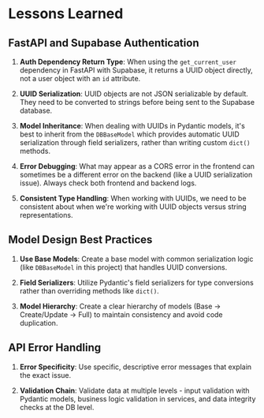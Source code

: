 # Lessons Learned

## FastAPI and Supabase Authentication

1. **Auth Dependency Return Type**: When using the `get_current_user` dependency in FastAPI with Supabase, it returns a UUID object directly, not a user object with an `id` attribute. 

2. **UUID Serialization**: UUID objects are not JSON serializable by default. They need to be converted to strings before being sent to the Supabase database.

3. **Model Inheritance**: When dealing with UUIDs in Pydantic models, it's best to inherit from the `DBBaseModel` which provides automatic UUID serialization through field serializers, rather than writing custom `dict()` methods.

4. **Error Debugging**: What may appear as a CORS error in the frontend can sometimes be a different error on the backend (like a UUID serialization issue). Always check both frontend and backend logs.

5. **Consistent Type Handling**: When working with UUIDs, we need to be consistent about when we're working with UUID objects versus string representations.

## Model Design Best Practices

1. **Use Base Models**: Create a base model with common serialization logic (like `DBBaseModel` in this project) that handles UUID conversions.

2. **Field Serializers**: Utilize Pydantic's field serializers for type conversions rather than overriding methods like `dict()`.

3. **Model Hierarchy**: Create a clear hierarchy of models (Base → Create/Update → Full) to maintain consistency and avoid code duplication.

## API Error Handling

1. **Error Specificity**: Use specific, descriptive error messages that explain the exact issue.

2. **Validation Chain**: Validate data at multiple levels - input validation with Pydantic models, business logic validation in services, and data integrity checks at the DB level.
